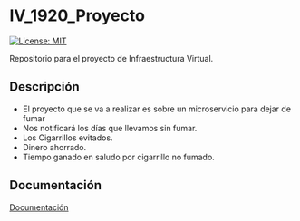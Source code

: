 # IV_1920_Proyecto
[![License: MIT](https://img.shields.io/badge/License-MIT-yellow.svg)](https://opensource.org/licenses/MIT)

Repositorio para el proyecto de Infraestructura Virtual.
## Descripción
- El proyecto que se va a realizar es sobre un microservicio para dejar de fumar
- Nos notificará los días que llevamos sin fumar.
- Los Cigarrillos evitados.
- Dinero ahorrado.
- Tiempo ganado en saludo por cigarrillo no fumado.
  
## Documentación
[Documentación]()
